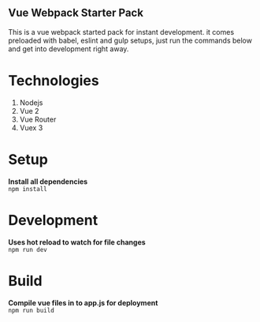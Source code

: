 ## Vue Webpack Starter Pack
This is a vue webpack started pack for instant development. it comes preloaded with babel, eslint and gulp setups, just run the commands below and get into development right away.

# Technologies
1. Nodejs
2. Vue 2
3. Vue Router
4. Vuex 3

# Setup
**Install all dependencies**
<br>
    ```
    npm install
    ```
<br>

# Development
**Uses hot reload to watch for file changes**
<br>
    ```
    npm run dev
    ```
<br>

# Build
**Compile vue files in to app.js for deployment**
<br>
    ```
    npm run build
    ```
<br>
